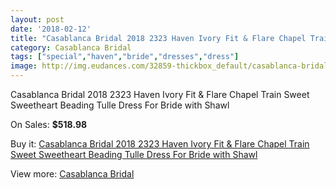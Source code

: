 ```yaml
---
layout: post
date: '2018-02-12'
title: "Casablanca Bridal 2018 2323 Haven Ivory Fit & Flare Chapel Train Sweet Sweetheart Beading Tulle Dress For Bride with Shawl"
category: Casablanca Bridal
tags: ["special","haven","bride","dresses","dress"]
image: http://img.eudances.com/32859-thickbox_default/casablanca-bridal-2018-2323-haven-ivory-fit-flare-chapel-train-sweet-sweetheart-beading-tulle-dress-for-bride-with-shawl.jpg
---
```

Casablanca Bridal 2018 2323 Haven Ivory Fit & Flare Chapel Train Sweet Sweetheart Beading Tulle Dress For Bride with Shawl

On Sales: **$518.98**
<a href="https://www.eudances.com/en/casablanca-bridal/10139-casablanca-bridal-2018-2323-haven-ivory-fit-flare-chapel-train-sweet-sweetheart-beading-tulle-dress-for-bride-with-shawl.html"><amp-img layout="responsive" width="600" height="600" src="//img.eudances.com/32859-thickbox_default/casablanca-bridal-2018-2323-haven-ivory-fit-flare-chapel-train-sweet-sweetheart-beading-tulle-dress-for-bride-with-shawl.jpg" alt="Casablanca Bridal 2018 2323 Haven Ivory Fit & Flare Chapel Train Sweet Sweetheart Beading Tulle Dress For Bride with Shawl 0" /></a>
<a href="https://www.eudances.com/en/casablanca-bridal/10139-casablanca-bridal-2018-2323-haven-ivory-fit-flare-chapel-train-sweet-sweetheart-beading-tulle-dress-for-bride-with-shawl.html"><amp-img layout="responsive" width="600" height="600" src="//img.eudances.com/32869-thickbox_default/casablanca-bridal-2018-2323-haven-ivory-fit-flare-chapel-train-sweet-sweetheart-beading-tulle-dress-for-bride-with-shawl.jpg" alt="Casablanca Bridal 2018 2323 Haven Ivory Fit & Flare Chapel Train Sweet Sweetheart Beading Tulle Dress For Bride with Shawl 1" /></a>
<a href="https://www.eudances.com/en/casablanca-bridal/10139-casablanca-bridal-2018-2323-haven-ivory-fit-flare-chapel-train-sweet-sweetheart-beading-tulle-dress-for-bride-with-shawl.html"><amp-img layout="responsive" width="600" height="600" src="//img.eudances.com/32868-thickbox_default/casablanca-bridal-2018-2323-haven-ivory-fit-flare-chapel-train-sweet-sweetheart-beading-tulle-dress-for-bride-with-shawl.jpg" alt="Casablanca Bridal 2018 2323 Haven Ivory Fit & Flare Chapel Train Sweet Sweetheart Beading Tulle Dress For Bride with Shawl 2" /></a>
<a href="https://www.eudances.com/en/casablanca-bridal/10139-casablanca-bridal-2018-2323-haven-ivory-fit-flare-chapel-train-sweet-sweetheart-beading-tulle-dress-for-bride-with-shawl.html"><amp-img layout="responsive" width="600" height="600" src="//img.eudances.com/32867-thickbox_default/casablanca-bridal-2018-2323-haven-ivory-fit-flare-chapel-train-sweet-sweetheart-beading-tulle-dress-for-bride-with-shawl.jpg" alt="Casablanca Bridal 2018 2323 Haven Ivory Fit & Flare Chapel Train Sweet Sweetheart Beading Tulle Dress For Bride with Shawl 3" /></a>
<a href="https://www.eudances.com/en/casablanca-bridal/10139-casablanca-bridal-2018-2323-haven-ivory-fit-flare-chapel-train-sweet-sweetheart-beading-tulle-dress-for-bride-with-shawl.html"><amp-img layout="responsive" width="600" height="600" src="//img.eudances.com/32866-thickbox_default/casablanca-bridal-2018-2323-haven-ivory-fit-flare-chapel-train-sweet-sweetheart-beading-tulle-dress-for-bride-with-shawl.jpg" alt="Casablanca Bridal 2018 2323 Haven Ivory Fit & Flare Chapel Train Sweet Sweetheart Beading Tulle Dress For Bride with Shawl 4" /></a>
<a href="https://www.eudances.com/en/casablanca-bridal/10139-casablanca-bridal-2018-2323-haven-ivory-fit-flare-chapel-train-sweet-sweetheart-beading-tulle-dress-for-bride-with-shawl.html"><amp-img layout="responsive" width="600" height="600" src="//img.eudances.com/32865-thickbox_default/casablanca-bridal-2018-2323-haven-ivory-fit-flare-chapel-train-sweet-sweetheart-beading-tulle-dress-for-bride-with-shawl.jpg" alt="Casablanca Bridal 2018 2323 Haven Ivory Fit & Flare Chapel Train Sweet Sweetheart Beading Tulle Dress For Bride with Shawl 5" /></a>
<a href="https://www.eudances.com/en/casablanca-bridal/10139-casablanca-bridal-2018-2323-haven-ivory-fit-flare-chapel-train-sweet-sweetheart-beading-tulle-dress-for-bride-with-shawl.html"><amp-img layout="responsive" width="600" height="600" src="//img.eudances.com/32864-thickbox_default/casablanca-bridal-2018-2323-haven-ivory-fit-flare-chapel-train-sweet-sweetheart-beading-tulle-dress-for-bride-with-shawl.jpg" alt="Casablanca Bridal 2018 2323 Haven Ivory Fit & Flare Chapel Train Sweet Sweetheart Beading Tulle Dress For Bride with Shawl 6" /></a>
<a href="https://www.eudances.com/en/casablanca-bridal/10139-casablanca-bridal-2018-2323-haven-ivory-fit-flare-chapel-train-sweet-sweetheart-beading-tulle-dress-for-bride-with-shawl.html"><amp-img layout="responsive" width="600" height="600" src="//img.eudances.com/32863-thickbox_default/casablanca-bridal-2018-2323-haven-ivory-fit-flare-chapel-train-sweet-sweetheart-beading-tulle-dress-for-bride-with-shawl.jpg" alt="Casablanca Bridal 2018 2323 Haven Ivory Fit & Flare Chapel Train Sweet Sweetheart Beading Tulle Dress For Bride with Shawl 7" /></a>
<a href="https://www.eudances.com/en/casablanca-bridal/10139-casablanca-bridal-2018-2323-haven-ivory-fit-flare-chapel-train-sweet-sweetheart-beading-tulle-dress-for-bride-with-shawl.html"><amp-img layout="responsive" width="600" height="600" src="//img.eudances.com/32862-thickbox_default/casablanca-bridal-2018-2323-haven-ivory-fit-flare-chapel-train-sweet-sweetheart-beading-tulle-dress-for-bride-with-shawl.jpg" alt="Casablanca Bridal 2018 2323 Haven Ivory Fit & Flare Chapel Train Sweet Sweetheart Beading Tulle Dress For Bride with Shawl 8" /></a>
<a href="https://www.eudances.com/en/casablanca-bridal/10139-casablanca-bridal-2018-2323-haven-ivory-fit-flare-chapel-train-sweet-sweetheart-beading-tulle-dress-for-bride-with-shawl.html"><amp-img layout="responsive" width="600" height="600" src="//img.eudances.com/32861-thickbox_default/casablanca-bridal-2018-2323-haven-ivory-fit-flare-chapel-train-sweet-sweetheart-beading-tulle-dress-for-bride-with-shawl.jpg" alt="Casablanca Bridal 2018 2323 Haven Ivory Fit & Flare Chapel Train Sweet Sweetheart Beading Tulle Dress For Bride with Shawl 9" /></a>
<a href="https://www.eudances.com/en/casablanca-bridal/10139-casablanca-bridal-2018-2323-haven-ivory-fit-flare-chapel-train-sweet-sweetheart-beading-tulle-dress-for-bride-with-shawl.html"><amp-img layout="responsive" width="600" height="600" src="//img.eudances.com/32860-thickbox_default/casablanca-bridal-2018-2323-haven-ivory-fit-flare-chapel-train-sweet-sweetheart-beading-tulle-dress-for-bride-with-shawl.jpg" alt="Casablanca Bridal 2018 2323 Haven Ivory Fit & Flare Chapel Train Sweet Sweetheart Beading Tulle Dress For Bride with Shawl 10" /></a>

Buy it: [Casablanca Bridal 2018 2323 Haven Ivory Fit & Flare Chapel Train Sweet Sweetheart Beading Tulle Dress For Bride with Shawl](https://www.eudances.com/en/casablanca-bridal/10139-casablanca-bridal-2018-2323-haven-ivory-fit-flare-chapel-train-sweet-sweetheart-beading-tulle-dress-for-bride-with-shawl.html "Casablanca Bridal 2018 2323 Haven Ivory Fit & Flare Chapel Train Sweet Sweetheart Beading Tulle Dress For Bride with Shawl")

View more: [Casablanca Bridal](https://www.eudances.com/en/4-casablanca-bridal "Casablanca Bridal")